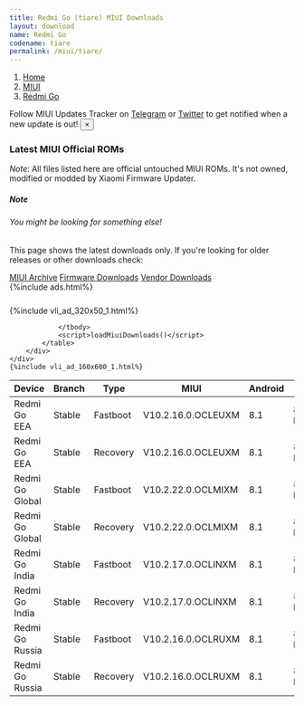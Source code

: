 ```yaml
---
title: Redmi Go (tiare) MIUI Downloads
layout: download
name: Redmi Go
codename: tiare
permalink: /miui/tiare/
---
```

<nav aria-label="breadcrumb">
    <ol class="breadcrumb">
        <li class="breadcrumb-item"><a href="/">Home</a></li>
        <li class="breadcrumb-item"><a href="/miui/">MIUI</a></li>
        <li class="breadcrumb-item active" aria-current="page"><a href="/miui/tiare/">Redmi Go</a></li>
    </ol>
</nav>
<div class="alert alert-primary alert-dismissible fade show" role="alert">
    Follow MIUI Updates Tracker on <a href="https://t.me/MIUIUpdatesTracker" class="alert-link">Telegram</a>
     or <a href="https://twitter.com/MiFwUpdater" class="alert-link">Twitter</a> to get notified when a new update is out!
    <button type="button" class="close" data-dismiss="alert" aria-label="Close">
        <span aria-hidden="true">&times;</span>
    </button>
</div>

### Latest MIUI Official ROMs
*Note*: All files listed here are official untouched MIUI ROMs. It's not owned, modified or modded by Xiaomi Firmware Updater.
<div class="card">
  <div class="card-body">
    <h5 class="card-title">Note</h5>
    <h6 class="card-subtitle mb-2 text-muted">You might be looking for something else!</h6>
    <p class="card-text">This page shows the latest downloads only.
     If you're looking for older releases or other downloads check:</p>
    <a href="/archive/miui/tiare/" class="card-link">MIUI Archive</a>
    <a href="/firmware/tiare/" class="card-link">Firmware Downloads</a>
    <a href="/vendor/tiare/" class="card-link">Vendor Downloads</a>
  </div>
</div>
{%include ads.html%}
<div class="row justify-content-center">
    <div class="col-10">
        <div class="table-responsive-md" style="margin-top: 25px;">
            {%include vli_ad_320x50_1.html%}
            <table id="miui" class="display dt-responsive nowrap compact table table-striped table-hover table-sm">
                <thead class="thead-dark">
                    <tr>
                        <th data-ref="device">Device</th>
                        <th data-ref="branch">Branch</th>
                        <th data-ref="type">Type</th>
                        <th data-ref="miui">MIUI</th>
                        <th data-ref="android">Android</th>
                        <th data-ref="size">Size</th>
                        <th data-ref="size">Date</th>
                        <th data-ref="link">Link</th>
                    </tr>
                </thead>
                <tbody>
                <tr><td>Redmi Go EEA</td><td>Stable</td><td>Fastboot</td><td>V10.2.16.0.OCLEUXM</td><td>8.1</td><td>897.2 MB</td><td>2020-09-17</td><td><a href="/miui/tiare/stable/V10.2.16.0.OCLEUXM/">Download</a></td></tr>
<tr><td>Redmi Go EEA</td><td>Stable</td><td>Recovery</td><td>V10.2.16.0.OCLEUXM</td><td>8.1</td><td>812.6 MB</td><td>2020-09-24</td><td><a href="/miui/tiare/stable/V10.2.16.0.OCLEUXM/">Download</a></td></tr>
<tr><td>Redmi Go Global</td><td>Stable</td><td>Fastboot</td><td>V10.2.22.0.OCLMIXM</td><td>8.1</td><td>891.4 MB</td><td>2020-11-30</td><td><a href="/miui/tiare/stable/V10.2.22.0.OCLMIXM/">Download</a></td></tr>
<tr><td>Redmi Go Global</td><td>Stable</td><td>Recovery</td><td>V10.2.22.0.OCLMIXM</td><td>8.1</td><td>807.4 MB</td><td>2020-12-07</td><td><a href="/miui/tiare/stable/V10.2.22.0.OCLMIXM/">Download</a></td></tr>
<tr><td>Redmi Go India</td><td>Stable</td><td>Fastboot</td><td>V10.2.17.0.OCLINXM</td><td>8.1</td><td>896.7 MB</td><td>2020-09-17</td><td><a href="/miui/tiare/stable/V10.2.17.0.OCLINXM/">Download</a></td></tr>
<tr><td>Redmi Go India</td><td>Stable</td><td>Recovery</td><td>V10.2.17.0.OCLINXM</td><td>8.1</td><td>812.6 MB</td><td>2020-09-24</td><td><a href="/miui/tiare/stable/V10.2.17.0.OCLINXM/">Download</a></td></tr>
<tr><td>Redmi Go Russia</td><td>Stable</td><td>Fastboot</td><td>V10.2.16.0.OCLRUXM</td><td>8.1</td><td>897.3 MB</td><td>2020-09-17</td><td><a href="/miui/tiare/stable/V10.2.16.0.OCLRUXM/">Download</a></td></tr>
<tr><td>Redmi Go Russia</td><td>Stable</td><td>Recovery</td><td>V10.2.16.0.OCLRUXM</td><td>8.1</td><td>812.6 MB</td><td>2020-09-24</td><td><a href="/miui/tiare/stable/V10.2.16.0.OCLRUXM/">Download</a></td></tr>

                </tbody>
                <script>loadMiuiDownloads()</script>
            </table>
        </div>
    </div>
    {%include vli_ad_160x600_1.html%}
</div>
